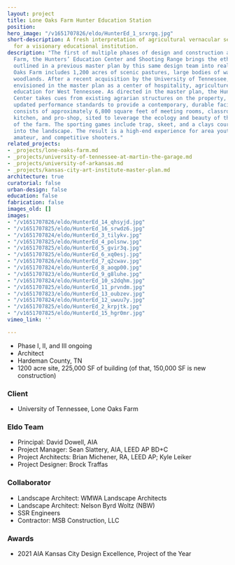 ```yaml
---
layout: project
title: Lone Oaks Farm Hunter Education Station
position: 
hero_image: "/v1651707826/eldo/HunterEd_1_srxrgq.jpg"
short-description: A fresh interpretation of agricultural vernacular sets the stage
  for a visionary educational institution.
description: "The first of multiple phases of design and construction at Lone Oaks
  Farm, the Hunters’ Education Center and Shooting Range brings the ethos and goals
  outlined in a previous master plan by this same design team into reality. \n\nLone
  Oaks Farm includes 1,200 acres of scenic pastures, large bodies of water, and protected
  woodlands. After a recent acquisition by the University of Tennessee, the farm was
  envisioned in the master plan as a center of hospitality, agriculture, and youth
  education for West Tennessee. As directed in the master plan, the Hunters’ Education
  Center takes cues from existing agrarian structures on the property, while adopting
  updated performance standards to provide a contemporary, durable facility. The building
  consists of approximately 6,800 square feet of meeting rooms, classroom, catering
  kitchen, and pro-shop, sited to leverage the ecology and beauty of this portion
  of the farm. The sporting games include trap, skeet, and a clays course integrated
  into the landscape. The result is a high-end experience for area youth, 4-H campers,
  amateur, and competitive shooters."
related_projects:
- _projects/lone-oaks-farm.md
- _projects/university-of-tennessee-at-martin-the-garage.md
- _projects/university-of-arkansas.md
- _projects/kansas-city-art-institute-master-plan.md
architecture: true
curatorial: false
urban-design: false
education: false
fabrication: false
images_old: []
images:
- "/v1651707826/eldo/HunterEd_14_qhsyjd.jpg"
- "/v1651707825/eldo/HunterEd_16_srwdz6.jpg"
- "/v1651707824/eldo/HunterEd_3_tilykv.jpg"
- "/v1651707825/eldo/HunterEd_4_polsnw.jpg"
- "/v1651707825/eldo/HunterEd_5_gvir3q.jpg"
- "/v1651707825/eldo/HunterEd_6_xq0esj.jpg"
- "/v1651707826/eldo/HunterEd_7_q2cwav.jpg"
- "/v1651707824/eldo/HunterEd_8_aoqp00.jpg"
- "/v1651707823/eldo/HunterEd_9_g8luhe.jpg"
- "/v1651707824/eldo/HunterEd_10_s2dqhm.jpg"
- "/v1651707825/eldo/HunterEd_11_prvndm.jpg"
- "/v1651707823/eldo/HunterEd_13_oubzev.jpg"
- "/v1651707824/eldo/HunterEd_12_uwuu7y.jpg"
- "/v1651707825/eldo/HunterEd_2_krpjtk.jpg"
- "/v1651707825/eldo/HunterEd_15_hgr0mr.jpg"
vimeo_link: ''

---
```

* Phase I, II, and III ongoing
* Architect
* Hardeman County, TN
* 1200 acre site, 225,000 SF of building (of that, 150,000 SF is new construction)

### Client

* University of Tennessee, Lone Oaks Farm

### Eldo Team

* Principal: David Dowell, AIA
* Project Manager: Sean Slattery, AIA, LEED AP BD+C
* Project Architects: Brian Michener, RA, LEED AP; Kyle Leiker
* Project Designer: Brock Traffas

### Collaborator

* Landscape Architect: WMWA Landscape Architects
* Landscape Architect: Nelson Byrd Woltz (NBW)
* SSR Engineers
* Contractor: MSB Construction, LLC

### Awards

* 2021 AIA Kansas City Design Excellence, Project of the Year